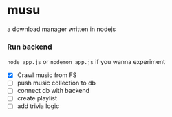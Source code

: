 # musu
a download manager written in nodejs

### Run backend
`node app.js` or `nodemon app.js` if you wanna experiment

- [X] Crawl music from FS
- [ ] push music collection to db
- [ ] connect db with backend
- [ ] create playlist
- [ ] add trivia logic
